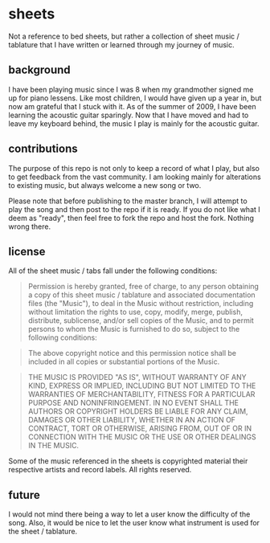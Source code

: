 # sheets

Not a reference to bed sheets, but rather a collection of sheet music /
tablature that I have written or learned through my journey of music.

## background

I have been playing music since I was 8 when my grandmother signed me up for
piano lessens. Like most children, I would have given up a year in, but now
am grateful that I stuck with it. As of the summer of 2009, I have been
learning the acoustic guitar sparingly. Now that I have moved and had to leave
my keyboard behind, the music I play is mainly for the acoustic guitar.

## contributions

The purpose of this repo is not only to keep a record of what I play, but also
to get feedback from the vast community. I am looking mainly for alterations to
existing music, but always welcome a new song or two.

Please note that before publishing to the master branch, I will attempt to play
the song and then post to the repo if it is ready. If you do not like what I
deem as "ready", then feel free to fork the repo and host the fork. Nothing
wrong there.

## license

All of the sheet music / tabs fall under the following conditions:

> Permission is hereby granted, free of charge, to any person obtaining a copy of this sheet music / tablature and associated documentation files (the "Music"), to deal in the Music without restriction, including without limitation the rights to use, copy, modify, merge, publish, distribute, sublicense, and/or sell copies of the Music, and to permit persons to whom the Music is furnished to do so, subject to the following conditions:

> The above copyright notice and this permission notice shall be included in all copies or substantial portions of the Music.

> THE MUSIC IS PROVIDED "AS IS", WITHOUT WARRANTY OF ANY KIND, EXPRESS OR IMPLIED, INCLUDING BUT NOT LIMITED TO THE WARRANTIES OF MERCHANTABILITY, FITNESS FOR A PARTICULAR PURPOSE AND NONINFRINGEMENT. IN NO EVENT SHALL THE AUTHORS OR COPYRIGHT HOLDERS BE LIABLE FOR ANY CLAIM, DAMAGES OR OTHER LIABILITY, WHETHER IN AN ACTION OF CONTRACT, TORT OR OTHERWISE, ARISING FROM, OUT OF OR IN CONNECTION WITH THE MUSIC OR THE USE OR OTHER DEALINGS IN THE MUSIC.

Some of the music referenced in the sheets is copyrighted material their respective artists and record labels. All rights reserved.

## future

I would not mind there being a way to let a user know the difficulty of the
song. Also, it would be nice to let the user know what instrument is used for
the sheet / tablature.